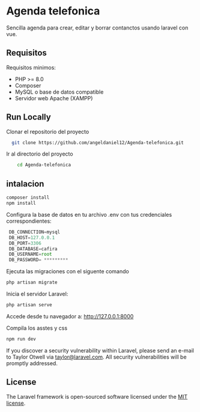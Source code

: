 
# Agenda telefonica
Sencilla agenda para crear, editar y borrar contanctos usando laravel con vue.



## Requisitos
Requisitos minimos:

- PHP >= 8.0
- Composer
- MySQL o base de datos compatible
- Servidor web Apache (XAMPP)




## Run Locally

Clonar el repositorio del proyecto 

```bash
  git clone https://github.com/angeldaniel12/Agenda-telefonica.git
```

Ir al directorio del proyecto

```bash
    cd Agenda-telefonica
```




## intalacion

```javascript
composer install
npm install

```
Configura la base de datos en tu archivo .env con tus credenciales correspondientes:
 
```javascript
 DB_CONNECTION=mysql
 DB_HOST=127.0.0.1
 DB_PORT=3306   
 DB_DATABASE=cafira
 DB_USERNAME=root
 DB_PASSWORD= *********

```
Ejecuta las migraciones con el siguente comando

```javascript
php artisan migrate
```

Inicia el servidor Laravel:
```javascript
php artisan serve
```

Accede desde tu navegador a:
http://127.0.0.1:8000

Compila los asstes y css 

```javascript
npm run dev
```

If you discover a security vulnerability within Laravel, please send an e-mail to Taylor Otwell via [taylor@laravel.com](mailto:taylor@laravel.com). All security vulnerabilities will be promptly addressed.

## License

The Laravel framework is open-sourced software licensed under the [MIT license](https://opensource.org/licenses/MIT).
